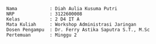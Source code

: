     Nama            : Diah Aulia Kusuma Putri
    NRP             : 3122600008
    Kelas           : 2 D4 IT A
    Mata Kuliah     : Workshop Administrasi Jaringan
    Dosen Pengampu  : Dr. Ferry Astika Saputra S.T., M.Sc
    Pertemuan       : Minggu 2
